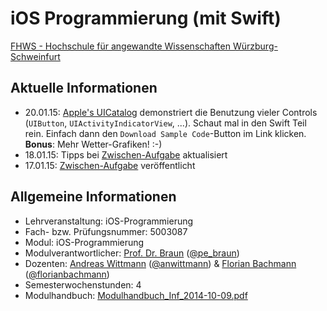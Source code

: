 # iOS Programmierung (mit Swift)

[FHWS - Hochschule für angewandte Wissenschaften Würzburg-Schweinfurt](http://www.welearn.de)

## Aktuelle Informationen
- 20.01.15: [Apple's UICatalog](https://developer.apple.com/library/ios/samplecode/UICatalog/Introduction/Intro.html) demonstriert die Benutzung vieler Controls (`UIButton`, `UIActivityIndicatorView`, ...). Schaut mal in den Swift Teil rein. Einfach dann den `Download Sample Code`-Button im Link klicken. **Bonus**: Mehr Wetter-Grafiken! :-)
- 18.01.15: Tipps bei [Zwischen-Aufgabe](ZwischenAufgabe.md) aktualisiert
- 17.01.15: [Zwischen-Aufgabe](ZwischenAufgabe.md) veröffentlicht

## Allgemeine Informationen
- Lehrveranstaltung: iOS-Programmierung
- Fach- bzw. Prüfungsnummer:  5003087
- Modul: iOS-Programmierung
- Modulverantwortlicher: [Prof. Dr. Braun](http://www.welearn.de/fakultaet-iw/personen/professoren-dozenten/details/person/prof-dr-peter-braun.html) ([@pe_braun](https://twitter.com/pe_braun))
- Dozenten: [Andreas Wittmann](http://www.welearn.de/fakultaet-iw/personen/lehrbeauftragte/details/person/andreas-wittmann.html) ([@anwittmann](https://twitter.com/anwittmann)) & [Florian Bachmann](http://www.welearn.de/fakultaet-iw/personen/lehrbeauftragte/details/person/florian-bachmann.html) ([@florianbachmann](https://twitter.com/florianbachmann))
- Semesterwochenstunden: 4
- Modulhandbuch: [Modulhandbuch_Inf_2014-10-09.pdf](http://www.welearn.de/fileadmin/redaktion/dokumente/modulhandbuecher/Modulhandbuch_Inf_2014-10-09.pdf)

